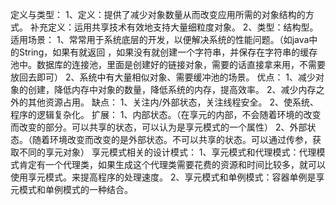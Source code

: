 定义与类型：
	1、定义：提供了减少对象数量从而改变应用所需的对象结构的方式。
	补充定义：运用共享技术有效地支持大量细粒度对象。
	2、类型：结构型。
适用场景：
	1、常常用于系统底层的开发，以便解决系统的性能问题。（如java中的String，如果有就返回 ，如果没有就创建一个字符串，并保存在字符串的缓存池中。数据库的连接池，里面是创建好的链接对象，需要的话直接拿来用，不需要放回去即可）
	2、系统中有大量相似对象、需要缓冲池的场景。
优点：
	1、减少对象的创建，降低内存中对象的数量，降低系统的内存，提高效率。
	2、减少内存之外的其他资源占用。
缺点：
	1、关注内/外部状态，关注线程安全。
	2、使系统、程序的逻辑复杂化。
扩展：
	1、内部状态。（在享元的内部，不会随着环境的改变而改变的部分。可以共享的状态，可以认为是享元模式的一个属性）
	2、外部状态。（随着环境改变而改变的是外部状态。不可以共享的状态。可以通过传参，获取不同的享元对象）
享元模式相关的设计模式：
	1、享元模式和代理模式：代理模式肯定有一个代理类，如果生成这个代理类需要花费的资源和时间比较多，就可以使用享元模式。来提高程序的处理速度。
2、享元模式和单例模式：容器单例是享元模式和单例模式的一种结合。